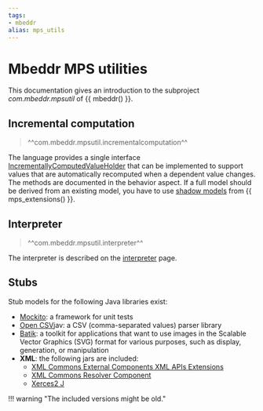 ```yaml
---
tags:
- mbeddr
alias: mps_utils
---
```


# Mbeddr MPS utilities

This documentation gives an introduction to the subproject *com.mbeddr.mpsutil* of {{ mbeddr() }}.

## Incremental computation

> ^^com.mbeddr.mpsutil.incrementalcomputation^^

The language provides a single interface [IncrementallyComputedValueHolder](http://127.0.0.1:63320/node?ref=r%3A644d327d-a4dc-4e49-b137-5aa4630bcd32%28com.mbeddr.mpsutil.incrementalcomputation.structure%29%2F3315277234172465334) that can be implemented to support values that are automatically
recomputed when a dependent value changes. The methods are documented in the behavior aspect. If a full model should be
derived from an existing model, you have to use [shadow models](https://jetbrains.github.io/MPS-extensions/extensions/other/shadow-models/)
from {{ mps_extensions() }}.

## Interpreter

> ^^com.mbeddr.mpsutil.interpreter^^

The interpreter is described on the [interpreter](interpreter.md) page.

## Stubs

Stub models for the following Java libraries exist:

- [Mockito](https://site.mockito.org/): a framework for unit tests
- [Open CSV](https://opencsv.sourceforge.net/)jav: a CSV (comma-separated values) parser library
- [Batik](https://xmlgraphics.apache.org/batik/): a toolkit for applications that want to use images in the Scalable Vector Graphics (SVG) format for various purposes, such as display, generation, or manipulation
- **XML**: the following jars are included:
    - [XML Commons External Components XML APIs Extensions](https://mvnrepository.com/artifact/xml-apis/xml-apis-ext)
    - [XML Commons Resolver Component](https://mvnrepository.com/artifact/xml-resolver/xml-resolver)
    - [Xerces2 J](https://mvnrepository.com/artifact/xerces/xercesImpl)

!!! warning "The included versions might be old."
